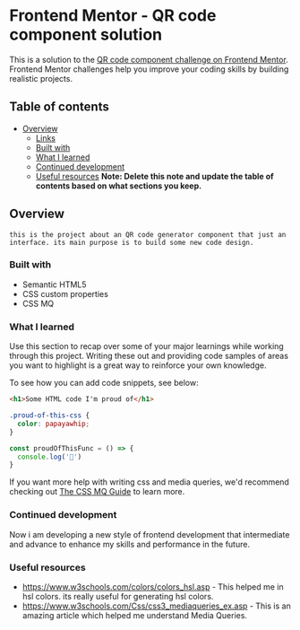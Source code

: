 # Frontend Mentor - QR code component solution

This is a solution to the [QR code component challenge on Frontend Mentor](https://www.frontendmentor.io/challenges/qr-code-component-iux_sIO_H). Frontend Mentor challenges help you improve your coding skills by building realistic projects. 

## Table of contents

- [Overview](#overview)
  - [Links](#links)
  - [Built with](#built-with)
  - [What I learned](#what-i-learned)
  - [Continued development](#continued-development)
  - [Useful resources](#useful-resources)
**Note: Delete this note and update the table of contents based on what sections you keep.**

## Overview
 
    this is the project about an QR code generator component that just an interface. its main purpose is to build some new code design.

### Built with

- Semantic HTML5
- CSS custom properties
- CSS MQ


### What I learned

Use this section to recap over some of your major learnings while working through this project. Writing these out and providing code samples of areas you want to highlight is a great way to reinforce your own knowledge.

To see how you can add code snippets, see below:

```html
<h1>Some HTML code I'm proud of</h1>
```
```css
.proud-of-this-css {
  color: papayawhip;
}
```
```js
const proudOfThisFunc = () => {
  console.log('🎉')
}
```

If you want more help with writing css and media queries, we'd recommend checking out [The CSS MQ Guide](https://www.w3schools.com/Css/css3_mediaqueries_ex.asp) to learn more.

### Continued development

Now i am developing a new style of frontend development that intermediate and advance to enhance my skills and performance in the future.


### Useful resources

- https://www.w3schools.com/colors/colors_hsl.asp - This helped me in hsl colors. its really useful for generating hsl colors.
- https://www.w3schools.com/Css/css3_mediaqueries_ex.asp - This is an amazing article which helped me understand Media Queries. 
